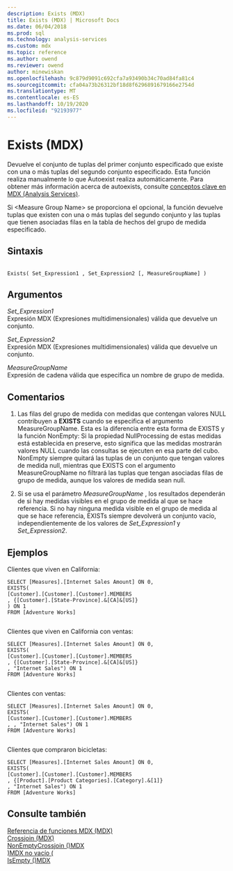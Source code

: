 ```yaml
---
description: Exists (MDX)
title: Exists (MDX) | Microsoft Docs
ms.date: 06/04/2018
ms.prod: sql
ms.technology: analysis-services
ms.custom: mdx
ms.topic: reference
ms.author: owend
ms.reviewer: owend
author: minewiskan
ms.openlocfilehash: 9c879d9091c692cfa7a93490b34c70ad84fa81c4
ms.sourcegitcommit: cfa04a73b26312bf18d8f6296891679166e2754d
ms.translationtype: MT
ms.contentlocale: es-ES
ms.lasthandoff: 10/19/2020
ms.locfileid: "92193977"
---
```

# <a name="exists-mdx"></a>Exists (MDX)


  Devuelve el conjunto de tuplas del primer conjunto especificado que existe con una o más tuplas del segundo conjunto especificado. Esta función realiza manualmente lo que Autoexist realiza automáticamente. Para obtener más información acerca de autoexists, consulte [conceptos clave en MDX &#40;Analysis Services&#41;](/analysis-services/multidimensional-models/mdx/key-concepts-in-mdx-analysis-services).  
  
 Si \<Measure Group Name> se proporciona el opcional, la función devuelve tuplas que existen con una o más tuplas del segundo conjunto y las tuplas que tienen asociadas filas en la tabla de hechos del grupo de medida especificado.  
  
## <a name="syntax"></a>Sintaxis  
  
```  
  
Exists( Set_Expression1 , Set_Expression2 [, MeasureGroupName] )  
```  
  
## <a name="arguments"></a>Argumentos  
 *Set_Expression1*  
 Expresión MDX (Expresiones multidimensionales) válida que devuelve un conjunto.  
  
 *Set_Expression2*  
 Expresión MDX (Expresiones multidimensionales) válida que devuelve un conjunto.  
  
 *MeasureGroupName*  
 Expresión de cadena válida que especifica un nombre de grupo de medida.  
  
## <a name="remarks"></a>Comentarios  
  
1.  Las filas del grupo de medida con medidas que contengan valores NULL contribuyen a **EXISTS** cuando se especifica el argumento MeasureGroupName. Esta es la diferencia entre esta forma de EXISTS y la función NonEmpty: Si la propiedad NullProcessing de estas medidas está establecida en preserve, esto significa que las medidas mostrarán valores NULL cuando las consultas se ejecuten en esa parte del cubo. NonEmpty siempre quitará las tuplas de un conjunto que tengan valores de medida null, mientras que EXISTS con el argumento MeasureGroupName no filtrará las tuplas que tengan asociadas filas de grupo de medida, aunque los valores de medida sean null.  
  
2.  Si se usa el parámetro *MeasureGroupName* , los resultados dependerán de si hay medidas visibles en el grupo de medida al que se hace referencia. Si no hay ninguna medida visible en el grupo de medida al que se hace referencia, EXISTs siempre devolverá un conjunto vacío, independientemente de los valores de *Set_Expression1* y *Set_Expression2*.  
  
## <a name="examples"></a>Ejemplos  
 Clientes que viven en California:  
  
```  
SELECT [Measures].[Internet Sales Amount] ON 0,  
EXISTS(  
[Customer].[Customer].[Customer].MEMBERS  
, {[Customer].[State-Province].&[CA]&[US]}  
) ON 1   
FROM [Adventure Works]  
  
```  
  
 Clientes que viven en California con ventas:  
  
```  
SELECT [Measures].[Internet Sales Amount] ON 0,  
EXISTS(  
[Customer].[Customer].[Customer].MEMBERS  
, {[Customer].[State-Province].&[CA]&[US]}  
, "Internet Sales") ON 1   
FROM [Adventure Works]  
  
```  
  
 Clientes con ventas:  
  
```  
SELECT [Measures].[Internet Sales Amount] ON 0,  
EXISTS(  
[Customer].[Customer].[Customer].MEMBERS  
, , "Internet Sales") ON 1   
FROM [Adventure Works]  
  
```  
  
 Clientes que compraron bicicletas:  
  
```  
SELECT [Measures].[Internet Sales Amount] ON 0,  
EXISTS(  
[Customer].[Customer].[Customer].MEMBERS  
, {[Product].[Product Categories].[Category].&[1]}  
, "Internet Sales") ON 1   
FROM [Adventure Works]  
```  
  
## <a name="see-also"></a>Consulte también  
 [Referencia de funciones MDX &#40;MDX&#41;](../mdx/mdx-function-reference-mdx.md)   
 [Crossjoin &#40;MDX&#41;](../mdx/crossjoin-mdx.md)   
 [NonEmptyCrossjoin &#40;&#41;MDX ](../mdx/nonemptycrossjoin-mdx.md)   
 [&#41;MDX no vacío &#40;](../mdx/nonempty-mdx.md)   
 [IsEmpty &#40;&#41;MDX ](../mdx/isempty-mdx.md)  
  
